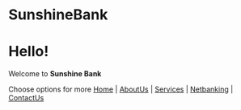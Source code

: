# SunshineBank
# Hello!
Welcome to **Sunshine Bank**

Choose options for more
[Home](Home.md) | [AboutUs](About.md) | [Services](Services.md) | [Netbanking](Netbanking.md) | [ContactUs](Contacts.md)
